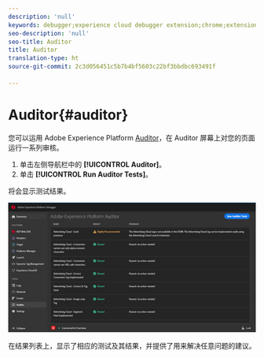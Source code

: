 ```yaml
---
description: 'null'
keywords: debugger;experience cloud debugger extension;chrome;extension;auditor;dtm;target
seo-description: 'null'
seo-title: Auditor
title: Auditor
translation-type: ht
source-git-commit: 2c3d056451c5b7b4bf5603c22bf3bbdbc693491f

---
```



# Auditor{#auditor}

您可以运用 Adobe Experience Platform [Auditor](https://docs.adobe.com/content/help/en/auditor/using/overview.html)，在 Auditor 屏幕上对您的页面运行一系列审核。

1. 单击左侧导航栏中的 **[!UICONTROL Auditor]**。
1. 单击 **[!UICONTROL Run Auditor Tests]**。

将会显示测试结果。

![](assets/auditor-results.jpg)

在结果列表上，显示了相应的测试及其结果，并提供了用来解决任意问题的建议。
